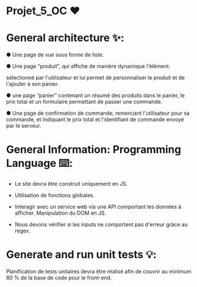 # Projet_5_OC ❤️

# General architecture ✨:

● Une page de vue sous forme de liste.

● Une page “produit”, qui affiche de manière dynamique l'élément.

sélectionné par l'utilisateur et lui permet de personnaliser le produit et de
l'ajouter à son panier.

● une page “panier” contenant un résumé des produits dans le panier, le prix
total et un formulaire permettant de passer une commande.

● Une page de confirmation de commande, remerciant l'utilisateur pour sa
commande, et indiquant le prix total et l'identifiant de commande envoyé
par le serveur.

# General Information: Programming Language ⌨️:

- Le site devra être construit uniquement en JS.

- Utilisation de fonctions globales.

- Interagir avec un service web via une API comportant les données à afficher.
  Manipulation du DOM en JS.

- Nous devons vérifier si les inputs ne comportent pas d'erreur grâce au regex.

# Generate and run unit tests 💡:

Planification de tests unitaires devra être réalisé afin de couvrir au minimum 80 % de la base de
code pour le front-end.

